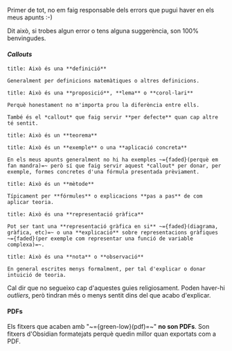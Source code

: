 Primer de tot, no em faig responsable dels errors que pugui haver en els meus apunts :-)

Dit això, si trobes algun error o tens alguna suggerència, son 100% benvingudes.


#### *Callouts*

```ad-def
title: Això és una **definició**

Generalment per definicions matemàtiques o altres definicions.
```

```ad-prop
title: Això és una **proposició**, **lema** o **corol·lari**

Perquè honestament no m'importa prou la diferència entre ells.

També és el *callout* que faig servir **per defecte** quan cap altre té sentit.
```

```ad-teor
title: Això és un **teorema**
```

```ad-ex
title: Això és un **exemple** o una **aplicació concreta**

En els meus apunts generalment no hi ha exemples ~={faded}(perquè em fan mandra)=~ però sí que faig servir aquest *callout* per donar, per exemple, formes concretes d'una fórmula presentada prèviament.
```

```ad-met
title: Això és un **mètode**

Típicament per **fórmules** o explicacions **pas a pas** de com aplicar teoria.
```

```ad-graph
title: Això és una **representació gràfica**

Pot ser tant una **representació gràfica en si** ~={faded}(diagrama, gràfica, etc)=~ o una **explicació** sobre representacions gràfiques ~={faded}(per exemple com representar una funció de variable complexa)=~.
```

```ad-not
title: Això és una **nota** o **observació**

En general escrites menys formalment, per tal d'explicar o donar intuició de teoria.
```

Cal dir que no segueixo cap d'aquestes guies religiosament. Poden haver-hi *outliers*, però tindran més o menys sentit dins del que acabo d'explicar.


#### PDFs

Els fitxers que acaben amb "~={green-low}(pdf)=~" **no son PDFs**. Son fitxers d'Obsidian formatejats perquè quedin millor quan exportats com a PDF. 